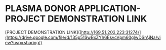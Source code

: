 # PLASMA DONOR APPLICATION-PROJECT DEMONSTRATION LINK
    

[PROJECT DEMONSTRATION LINK]([http://169.51.203.223:31274/](https://drive.google.com/file/d/135p51SwBxZYh6EsvcVpm60glwDSrAjNa/view?usp=sharing])
